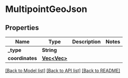 # MultipointGeoJson

## Properties

Name | Type | Description | Notes
------------ | ------------- | ------------- | -------------
**_type** | **String** |  | 
**coordinates** | [**Vec<Vec<f32>>**](array.md) |  | 

[[Back to Model list]](../README.md#documentation-for-models) [[Back to API list]](../README.md#documentation-for-api-endpoints) [[Back to README]](../README.md)


